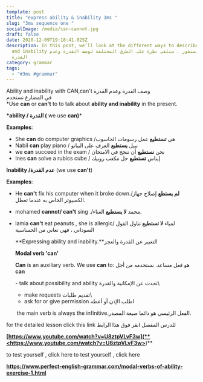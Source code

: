```yaml
---
template: post
title: "express ability & inability 3ms "
slug: "3ms sequence one "
socialImage: /media/can-cannot.jpg
draft: false
date: 2020-12-09T19:18:41.025Z
description: In this post, we’ll look at the different ways to describe ability
  and inability في هذا المنشور ، سنلقي نظرة على الطرق المختلفة لوصف القدرة وعدم
  القدرة
category: grammar
tags:
  - "#3ms #grammar"
---
```

Ability and inability with CAN,can't وصف القدرة وعدم القدرة\
في المضارع نستخدم\
*Use **can** or **can't** to to talk about **ability and inability** in the present. 

**\*ability / القدرة (** we use **can)***

**Examples**:

* She **can** do computer graphics /هي **تستطيع** عمل رسومات الحاسوب
* Nabil **can** play piano / نبيل **يستطيع** العزف على البيانو
* we **can** succeed in the exam / نحن **نستطيع** أن ننجح في الامتحان
* Ines **can** solve a rubics cube / إيناس **تستطيع** حل مكعب روبيك

**Inability /عدم القدرة** (we use **can't**)

**Examples**:

* He **can't** fix his computer when it broke down./**لم يستطع** إصلاح جهاز الكمبيوتر الخاص به عندما تعطل.
* mohamed **cannot/ can't** sing ./محمد **لا يستطيع** الغناء.
* lamia **can't** eat peanuts , she is allergic/ لمياء **لا تستطيع** تناول الفول السوداني ، فهي تعاني من الحساسية

  \*\*Expressing ability and inability.\*\*التعبير عن القدرة والعجز

  **Modal verb 'can'**

  **Can** is an auxiliary verb. We use **can** to: هو فعل مساعد. نستخدمه من أجل **can**

  \- talk about possibility and ability تحدث عن الإمكانية والقدرة\

  * make requests تقديم طلبات\
  * ask for or give permission اطلب الإذن أو أعطه

   the main verb is always the infinitive.الفعل الرئيسي هو دائما صيغة المصدر.

for the detailed lesson click this link للدرس المفصل انقر فوق هذا الرابط

**[https://www.youtube.com/watch?v=U8ztpVLvF3w](**<https://www.youtube.com/watch?v=U8ztpVLvF3w>**)**

to test yourself , click here to test yourself , click here

**<https://www.perfect-english-grammar.com/modal-verbs-of-ability-exercise-1.html>**